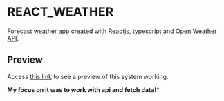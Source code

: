 # REACT_WEATHER
 Forecast weather app created with Reactjs, typescript and [Open Weather API](https://openweathermap.org/).
 
## Preview
 Access [this link](https://react-weather-zeta.vercel.app/) to see a preview of this system working.
 
**My focus on it was to work with api and fetch data!***
